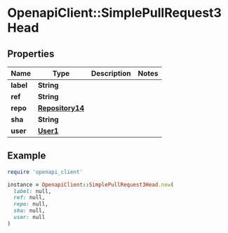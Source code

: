 # OpenapiClient::SimplePullRequest3Head

## Properties

| Name | Type | Description | Notes |
| ---- | ---- | ----------- | ----- |
| **label** | **String** |  |  |
| **ref** | **String** |  |  |
| **repo** | [**Repository14**](Repository14.md) |  |  |
| **sha** | **String** |  |  |
| **user** | [**User1**](User1.md) |  |  |

## Example

```ruby
require 'openapi_client'

instance = OpenapiClient::SimplePullRequest3Head.new(
  label: null,
  ref: null,
  repo: null,
  sha: null,
  user: null
)
```

